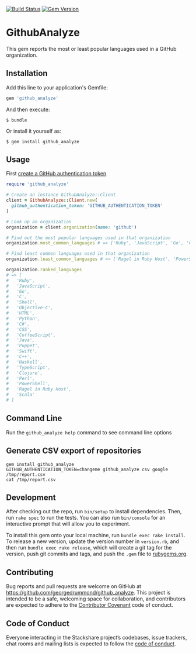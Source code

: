 [![Build Status](https://travis-ci.org/georgedrummond/github_analyze.svg?branch=master)](https://travis-ci.org/georgedrummond/github_analyze) [![Gem Version](https://badge.fury.io/rb/github_analyze.svg)](https://badge.fury.io/rb/github_analyze)

# GithubAnalyze

This gem reports the most or least popular languages used in a GitHub organization.

## Installation

Add this line to your application's Gemfile:

```ruby
gem 'github_analyze'
```

And then execute:

    $ bundle

Or install it yourself as:

    $ gem install github_analyze

## Usage

First [create a GitHub authentication token](https://help.github.com/en/articles/creating-a-personal-access-token-for-the-command-line) 

```ruby
require 'github_analyze'

# Create an instance GithubAnalyze::Client
client = GithubAnalyze::Client.new(
  github_authentication_token: 'GITHUB_AUTHENTICATION_TOKEN'
)

# Look up an organization
organization = client.organization(name: 'github')

# Find out the most popular languages used in that organization
organization.most_common_languages # => ['Ruby', 'JavaScript', 'Go', 'C', 'Shell']

# Find least common languages used in that organization
organization.least_common_languages # => ['Ragel in Ruby Host', 'PowerShell', 'Scala', 'Clojure', 'Perl']

organization.ranked_languages
# => [
#   'Ruby',
#   'JavaScript',
#   'Go',
#   'C',
#   'Shell',
#   'Objective-C',
#   'HTML',
#   'Python',
#   'C#',
#   'CSS',
#   'CoffeeScript',
#   'Java',
#   'Puppet',
#   'Swift',
#   'C++',
#   'Haskell',
#   'TypeScript',
#   'Clojure',
#   'Perl',
#   'PowerShell',
#   'Ragel in Ruby Host',
#   'Scala'
# ]
```

## Command Line

Run the `github_analyze help` command to see command line options

## Generate CSV export of repositories

```
gem install github_analyze
GITHUB_AUTHENTICATION_TOKEN=changeme github_analyze csv google /tmp/report.csv
cat /tmp/report.csv
```

## Development

After checking out the repo, run `bin/setup` to install dependencies. Then, run `rake spec` to run the tests. You can also run `bin/console` for an interactive prompt that will allow you to experiment.

To install this gem onto your local machine, run `bundle exec rake install`. To release a new version, update the version number in `version.rb`, and then run `bundle exec rake release`, which will create a git tag for the version, push git commits and tags, and push the `.gem` file to [rubygems.org](https://rubygems.org).

## Contributing

Bug reports and pull requests are welcome on GitHub at https://github.com/georgedrummond/github_analyze. This project is intended to be a safe, welcoming space for collaboration, and contributors are expected to adhere to the [Contributor Covenant](http://contributor-covenant.org) code of conduct.

## Code of Conduct

Everyone interacting in the Stackshare project’s codebases, issue trackers, chat rooms and mailing lists is expected to follow the [code of conduct](https://github.com/georgedrummond/github_analyze/blob/master/CODE_OF_CONDUCT.md).
